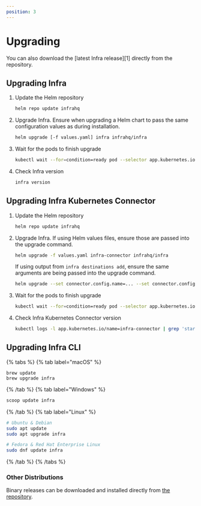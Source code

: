 ```yaml
---
position: 3
---
```


# Upgrading

You can also download the [latest Infra release][1] directly from the repository.

## Upgrading Infra

1. Update the Helm repository

    ```bash
    helm repo update infrahq
    ```

2. Upgrade Infra. Ensure when upgrading a Helm chart to pass the same configuration values as during installation.

    ```bash
    helm upgrade [-f values.yaml] infra infrahq/infra
    ```

3. Wait for the pods to finish upgrade

    ```bash
    kubectl wait --for=condition=ready pod --selector app.kubernetes.io/name=infra-server
    ```

4. Check Infra version

    ```bash
    infra version
    ```

## Upgrading Infra Kubernetes Connector

1. Update the Helm repository

    ```bash
    helm repo update infrahq
    ```

2. Upgrade Infra. If using Helm values files, ensure those are passed into the upgrade command.

    ```bash
    helm upgrade -f values.yaml infra-connector infrahq/infra
    ```

    If using output from `infra destinations add`, ensure the same arguments are being passed into the upgrade command.

    ```bash
    helm upgrade --set connector.config.name=... --set connector.config.accessKey=... --set connector.config.server=... infra-connector infrahq/infra
    ```

3. Wait for the pods to finish upgrade

    ```bash
    kubectl wait --for=condition=ready pod --selector app.kubernetes.io/name=infra-connector
    ```

4. Check Infra Kubernetes Connector version

    ```bash
    kubectl logs -l app.kubernetes.io/name=infra-connector | grep 'starting infra'
    ```

## Upgrading Infra CLI

{% tabs %}
{% tab label="macOS" %}
```
brew update
brew upgrade infra
```
{% /tab %}
{% tab label="Windows" %}
```powershell
scoop update infra
```
{% /tab %}
{% tab label="Linux" %}
```bash
# Ubuntu & Debian
sudo apt update
sudo apt upgrade infra
```

```bash
# Fedora & Red Hat Enterprise Linux
sudo dnf update infra
```
{% /tab %}
{% /tabs %}

### Other Distributions

Binary releases can be downloaded and installed directly from [the repository](https://github.com/infrahq/infra/releases).
